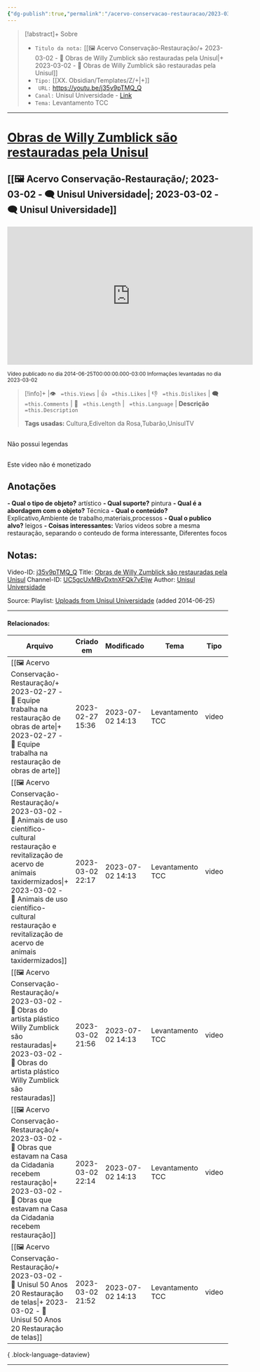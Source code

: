 ```yaml
---
{"dg-publish":true,"permalink":"/acervo-conservacao-restauracao/2023-03-02-obras-de-willy-zumblick-sao-restauradas-pela-unisul/","tags":["🖼️/🎥️"]}
---
```



>[!abstract]+ Sobre
>- `Titulo da nota:`  [[🖼️ Acervo Conservação-Restauração/+ 2023-03-02   -  🎥️ Obras de Willy Zumblick são restauradas pela Unisul\|+ 2023-03-02   -  🎥️ Obras de Willy Zumblick são restauradas pela Unisul]]
>- `Tipo:`  [[XX. Obsidian/Templates/Z/+\|+]]
>- ` URL:`  https://youtu.be/j35v9pTMQ_Q
>- `Canal:` Unisul Universidade - [Link](http://www.youtube.com/@cmunisul)
>- `Tema:`  Levantamento TCC
***

# [Obras de Willy Zumblick são restauradas pela Unisul](https://youtu.be/j35v9pTMQ_Q)
## [[🖼️ Acervo Conservação-Restauração/; 2023-03-02 - 🗨️ Unisul Universidade\|; 2023-03-02 - 🗨️ Unisul Universidade]]

<center><iframe width="560" height="315" src="https://www.youtube.com/embed/j35v9pTMQ_Q" title="YouTube video player" frameborder="0" allow="accelerometer; autoplay; clipboard-write; encrypted-media; gyroscope; picture-in-picture" allowfullscreen></iframe></center>

<small> Vídeo publicado no dia 2014-06-25T00:00:00.000-03:00 </small> 
<small>Informações levantadas no dia 2023-03-02 </small>

>[!info]+ |👁️ ` =this.Views` | 👍 ` =this.Likes`  | 👎 ` =this.Dislikes` | 🗨️  ` =this.Comments` | 🎥️ ` =this.Length` | ` =this.Language` |
>**Descrição**
> ` =this.Description`
> 
> **Tags usadas:** Cultura,Edivelton da Rosa,Tubarão,UnisulTV


<p><span><div data-callout-metadata="" data-callout-fold="" data-callout="failure" class="callout node-insert-event"><div class="callout-title"><div class="callout-icon"><svg width="16" height="16"></svg></div><div class="callout-title-inner">Não possui legendas</div></div></div></span></p>

<p><span><div data-callout-metadata="" data-callout-fold="" data-callout="failure" class="callout node-insert-event"><div class="callout-title"><div class="callout-icon"><svg width="16" height="16"></svg></div><div class="callout-title-inner">Este video não é monetizado</div></div></div></span></p>




## Anotações
**- Qual o tipo de objeto?** 
	artístico
**- Qual suporte?**
	pintura
**- Qual é a abordagem com o objeto?**
	Técnica
**- Qual o conteúdo?**
	Explicativo,Ambiente de trabalho,materiais,processos
**- Qual o publico alvo?**
	leigos
**- Coisas interessantes:**
	Varios videos sobre a mesma restauração, separando o conteudo de forma interessante, Diferentes focos


## Notas:

Video-ID: <a target='_blank' href='https://youtu.be/j35v9pTMQ_Q'>j35v9pTMQ_Q</a>
Title: <a target='_blank' href='https://youtu.be/j35v9pTMQ_Q'>Obras de Willy Zumblick são restauradas pela Unisul</a>
Channel-ID: <a target='_blank' href='https://www.youtube.com/channel/UC5gcUxMBvDxtnXFQk7vEljw'>UC5gcUxMBvDxtnXFQk7vEljw</a>
Author: <a target='_blank' href='https://www.youtube.com/channel/UC5gcUxMBvDxtnXFQk7vEljw'>Unisul Universidade</a>

Source: Playlist: <a target='_blank' href='https://www.youtube.com/playlist?list=UU5gcUxMBvDxtnXFQk7vEljw'>Uploads from Unisul Universidade</a> (added 2014-06-25)

***
#### Relacionados:
| Arquivo                                                                                                                                                                                                                                                                                      | Criado em        | Modificado       | Tema             | Tipo  | Canal               |
| -------------------------------------------------------------------------------------------------------------------------------------------------------------------------------------------------------------------------------------------------------------------------------------------- | ---------------- | ---------------- | ---------------- | ----- | ------------------- |
| [[🖼️ Acervo Conservação-Restauração/+ 2023-02-27   -  🎥️ Equipe trabalha na restauração de obras de arte\|+ 2023-02-27   -  🎥️ Equipe trabalha na restauração de obras de arte]]                                                                                                       | 2023-02-27 15:36 | 2023-07-02 14:13 | Levantamento TCC | video | Unisul Universidade |
| [[🖼️ Acervo Conservação-Restauração/+ 2023-03-02   -  🎥️ Animais de uso científico-cultural restauração e revitalização de acervo de animais taxidermizados\|+ 2023-03-02   -  🎥️ Animais de uso científico-cultural restauração e revitalização de acervo de animais taxidermizados]] | 2023-03-02 22:17 | 2023-07-02 14:13 | Levantamento TCC | video | Unisul Universidade |
| [[🖼️ Acervo Conservação-Restauração/+ 2023-03-02   -  🎥️ Obras do artista plástico Willy Zumblick são restauradas\|+ 2023-03-02   -  🎥️ Obras do artista plástico Willy Zumblick são restauradas]]                                                                                     | 2023-03-02 21:56 | 2023-07-02 14:13 | Levantamento TCC | video | Unisul Universidade |
| [[🖼️ Acervo Conservação-Restauração/+ 2023-03-02   -  🎥️ Obras que estavam na Casa da Cidadania recebem restauração\|+ 2023-03-02   -  🎥️ Obras que estavam na Casa da Cidadania recebem restauração]]                                                                                 | 2023-03-02 22:14 | 2023-07-02 14:13 | Levantamento TCC | video | Unisul Universidade |
| [[🖼️ Acervo Conservação-Restauração/+ 2023-03-02   -  🎥️ Unisul 50 Anos 20 Restauração de telas\|+ 2023-03-02   -  🎥️ Unisul 50 Anos 20 Restauração de telas]]                                                                                                                         | 2023-03-02 21:52 | 2023-07-02 14:13 | Levantamento TCC | video | Unisul Universidade |

{ .block-language-dataview}
***
